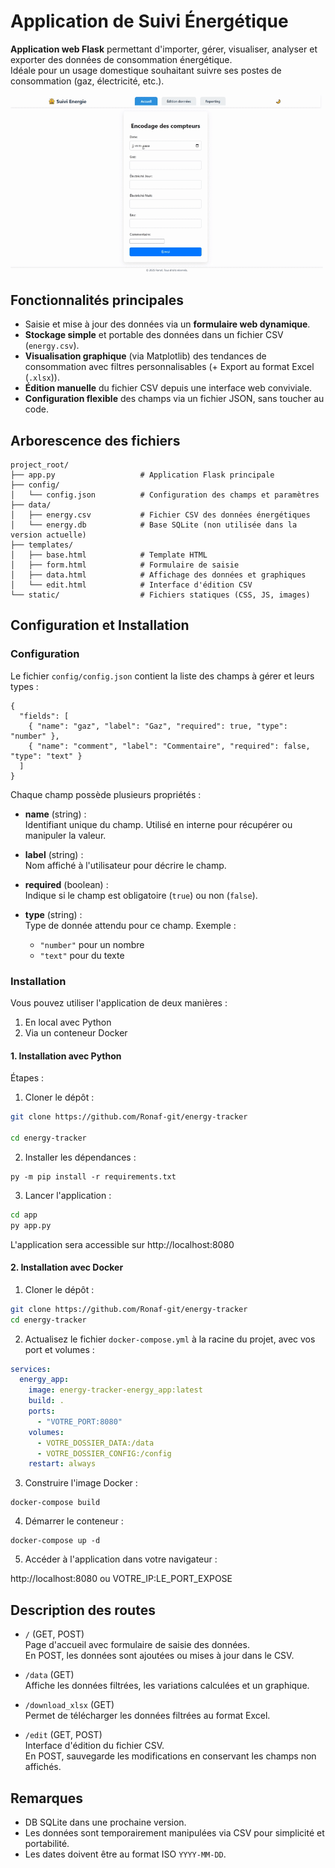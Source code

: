 # Application de Suivi Énergétique


**Application web Flask** permettant d'importer, gérer, visualiser, analyser et exporter des données de consommation énergétique.  
Idéale pour un usage domestique souhaitant suivre ses postes de consommation (gaz, électricité, etc.).

![Présentation de l'application](docs/img/presentation.gif)

## Fonctionnalités principales

- Saisie et mise à jour des données via un **formulaire web dynamique**.
- **Stockage simple** et portable des données dans un fichier CSV (`energy.csv`).
- **Visualisation graphique** (via Matplotlib) des tendances de consommation avec filtres personnalisables (+ Export au format Excel (`.xlsx`)).
- **Édition manuelle** du fichier CSV depuis une interface web conviviale.
- **Configuration flexible** des champs via un fichier JSON, sans toucher au code.



## Arborescence des fichiers

```
project_root/
├── app.py                   # Application Flask principale
├── config/
│   └── config.json          # Configuration des champs et paramètres
├── data/
│   ├── energy.csv           # Fichier CSV des données énergétiques
│   └── energy.db            # Base SQLite (non utilisée dans la version actuelle)
├── templates/
│   ├── base.html            # Template HTML
│   ├── form.html            # Formulaire de saisie
│   ├── data.html            # Affichage des données et graphiques
│   └── edit.html            # Interface d'édition CSV
└── static/                  # Fichiers statiques (CSS, JS, images)
```



## Configuration et Installation

### Configuration

Le fichier `config/config.json` contient la liste des champs à gérer et leurs types :

```
{
  "fields": [
    { "name": "gaz", "label": "Gaz", "required": true, "type": "number" },
    { "name": "comment", "label": "Commentaire", "required": false, "type": "text" }
  ]
}
```

Chaque champ possède plusieurs propriétés :

- **name** (string) :  
  Identifiant unique du champ. Utilisé en interne pour récupérer ou manipuler la valeur.

- **label** (string) :  
  Nom affiché à l'utilisateur pour décrire le champ.

- **required** (boolean) :  
  Indique si le champ est obligatoire (`true`) ou non (`false`).

- **type** (string) :  
  Type de donnée attendu pour ce champ. Exemple :  
  - `"number"` pour un nombre  
  - `"text"` pour du texte

### Installation

Vous pouvez utiliser l'application de deux manières :  
1. En local avec Python  
2. Via un conteneur Docker

#### 1. Installation avec Python

Étapes :

1. Cloner le dépôt :

```bash
git clone https://github.com/Ronaf-git/energy-tracker

cd energy-tracker
```

2. Installer les dépendances :
```
py -m pip install -r requirements.txt
```
3. Lancer l'application :
```bash
cd app
py app.py
```
L'application sera accessible sur http://localhost:8080


#### 2. Installation avec Docker

1. Cloner le dépôt :
```bash
git clone https://github.com/Ronaf-git/energy-tracker
cd energy-tracker
```
2. Actualisez le fichier `docker-compose.yml` à la racine du projet, avec vos port et volumes :

```yaml
services:
  energy_app:
    image: energy-tracker-energy_app:latest
    build: .
    ports:
      - "VOTRE_PORT:8080"
    volumes:
      - VOTRE_DOSSIER_DATA:/data
      - VOTRE_DOSSIER_CONFIG:/config
    restart: always
```

3. Construire l'image Docker :
```
docker-compose build
```
4. Démarrer le conteneur :
```
docker-compose up -d
```
5. Accéder à l'application dans votre navigateur :

http://localhost:8080
ou VOTRE_IP:LE_PORT_EXPOSE
 
## Description des routes

- `/` (GET, POST)  
  Page d'accueil avec formulaire de saisie des données.  
  En POST, les données sont ajoutées ou mises à jour dans le CSV.

- `/data` (GET)  
  Affiche les données filtrées, les variations calculées et un graphique.

- `/download_xlsx` (GET)  
  Permet de télécharger les données filtrées au format Excel.

- `/edit` (GET, POST)  
  Interface d'édition du fichier CSV.  
  En POST, sauvegarde les modifications en conservant les champs non affichés.


## Remarques

- DB SQLite dans une prochaine version.
- Les données sont temporairement manipulées via CSV pour simplicité et portabilité.  
- Les dates doivent être au format ISO `YYYY-MM-DD`.  

